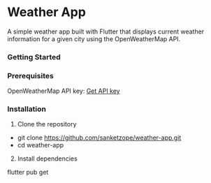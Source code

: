
# Weather App

A simple weather app built with Flutter that displays current weather information for a given city using the OpenWeatherMap API.

### Getting Started

### Prerequisites

OpenWeatherMap API key: [Get API key](https://openweathermap.org/)

### Installation

1. Clone the repository

* git clone https://github.com/sanketzope/weather-app.git
* cd weather-app

2. Install dependencies

flutter pub get